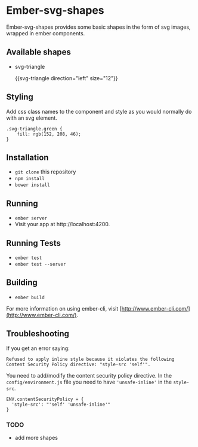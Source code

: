 # Ember-svg-shapes

Ember-svg-shapes provides some basic shapes in the form of svg images, wrapped in ember components.

## Available shapes

* svg-triangle

    {{svg-triangle direction="left" size="12"}}

## Styling

Add css class names to the component and style as you would normally do with an svg element.

    .svg-triangle.green {
        fill: rgb(152, 208, 46);
    }

## Installation

* `git clone` this repository
* `npm install`
* `bower install`

## Running

* `ember server`
* Visit your app at http://localhost:4200.

## Running Tests

* `ember test`
* `ember test --server`

## Building

* `ember build`

For more information on using ember-cli, visit [http://www.ember-cli.com/](http://www.ember-cli.com/).

## Troubleshooting

If you get an error saying:

    Refused to apply inline style because it violates the following Content Security Policy directive: "style-src 'self'".

You need to add/modify the content security policy directive.  In the `config/environment.js` file you need to have `'unsafe-inline'` in the `style-src`.

    ENV.contentSecurityPolicy = {
      'style-src': "'self' 'unsafe-inline'"
    }

### TODO

* add more shapes
